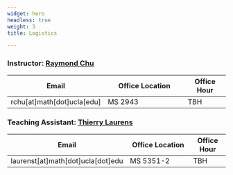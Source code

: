 ```yaml
---
widget: hero
headless: true
weight: 3
title: Logistics

---
```

### Instructor: [Raymond Chu](https://raymondchu.netlify.app)
<table style="table-layout:fixed">
<col style="width:40%" span="3" />
<thead>
<th>Email</th>
<th>Office Location</th>
<th>Office Hour</th>
</thead>
<tbody>
<tr>
<td>rchu[at]math[dot]ucla[edu]</td>
<td>MS 2943</td>
<td>TBH</td>
</tr>
</tbody>
</table>

### Teaching Assistant: [Thierry Laurens](https://www.math.ucla.edu/~laurenst/index.html)
<table style="table-layout:fixed">
<col style="width:40%" span="3" />
<thead>
<th>Email</th>
<th>Office Location</th>
<th>Office Hour</th>
</thead>
<tbody>
<tr>
<td>laurenst[at]math[dot]ucla[dot]edu</td>
<td>MS 5351-2</td>
<td>TBH</td>
</tr>
</tbody>
</table>
